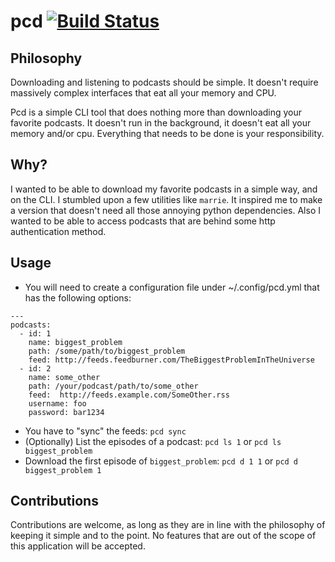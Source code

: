 # pcd [![Build Status](https://travis-ci.org/kvannotten/pcd.svg?branch=master)](https://travis-ci.org/kvannotten/pcd)

## Philosophy

Downloading and listening to podcasts should be simple. It doesn't require massively complex interfaces that eat all your memory and CPU. 

Pcd is a simple CLI tool that does nothing more than downloading your favorite podcasts. It doesn't run in the background, it doesn't eat all your memory and/or cpu. Everything that needs to be done is your responsibility. 

## Why?

I wanted to be able to download my favorite podcasts in a simple way, and on the CLI. I stumbled upon a few utilities like `marrie`. It inspired me to make a version that doesn't need all those annoying python dependencies. Also I wanted to be able to access podcasts that are behind some http authentication method.

## Usage

- You will need to create a configuration file under ~/.config/pcd.yml that has the following options: 
```
---
podcasts:
  - id: 1
    name: biggest_problem
    path: /some/path/to/biggest_problem
    feed: http://feeds.feedburner.com/TheBiggestProblemInTheUniverse
  - id: 2
    name: some_other
    path: /your/podcast/path/to/some_other
    feed:  http://feeds.example.com/SomeOther.rss
    username: foo
    password: bar1234
```
- You have to "sync" the feeds: `pcd sync`
- (Optionally) List the episodes of a podcast: `pcd ls 1` or `pcd ls biggest_problem`
- Download the first episode of `biggest_problem`: `pcd d 1 1` or `pcd d biggest_problem 1`

## Contributions

Contributions are welcome, as long as they are in line with the philosophy of keeping it simple and to the point. No features that are out of the scope of this application will be accepted.
